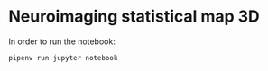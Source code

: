 # Neuroimaging statistical map 3D

In order to run the notebook:

```shell
pipenv run jupyter notebook
```
